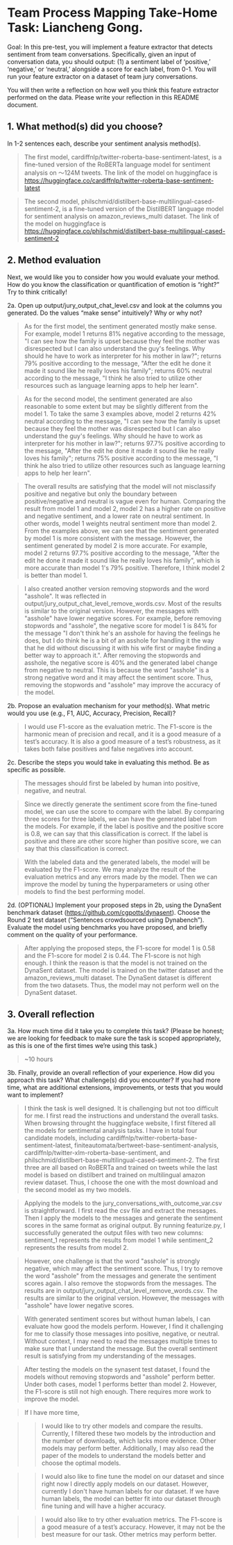 # Team Process Mapping Take-Home Task: Liancheng Gong.

Goal: In this pre-test, you will implement a feature extractor that detects sentiment from team conversations. Specifically, given an input of conversation data, you should output: (1) a sentiment label of ‘positive,’ ‘negative,’ or ‘neutral,’ alongside a score for each label, from 0-1. You will run your feature extractor on a dataset of team jury conversations.

You will then write a reflection on how well you think this feature extractor performed on the data. Please write your reflection in this README document.

## 1. What method(s) did you choose?
In 1-2 sentences each, describe your sentiment analysis method(s).

> The first model, cardiffnlp/twitter-roberta-base-sentiment-latest, is a fine-tuned version of the RoBERTa language model for sentiment analysis on ～124M tweets. The link of the model on huggingface is https://huggingface.co/cardiffnlp/twitter-roberta-base-sentiment-latest

> The second model, philschmid/distilbert-base-multilingual-cased-sentiment-2, is a fine-tuned version of the DistilBERT language model for sentiment analysis on amazon_reviews_multi dataset. The link of the model on huggingface is https://huggingface.co/philschmid/distilbert-base-multilingual-cased-sentiment-2

## 2. Method evaluation
Next, we would like you to consider how you would evaluate your method. How do you know the classification or quantification of emotion is “right?” Try to think critically!

2a. Open up output/jury_output_chat_level.csv and look at the columns you generated. Do the values “make sense” intuitively? Why or why not?

> As for the first model, the sentiment generated mostly make sense. For example, model 1 returns 81% negative according to the message, "I can see how the family is upset because they feel the mother was disrespected but I can also understand the guy's feelings. Why should he have to work as interpreter for his mother in law?"; returns 79% positive according to the message, "After the edit he done it made it sound like he really loves his family"; returns 60% neutral according to the message, "I think he also tried to utilize other resources such as language learning apps to help her learn".

> As for the second model, the sentiment generated are also reasonable to some extent but may be slightly different from the model 1. To take the same 3 examples above, model 2 returns 42% neutral according to the message, "I can see how the family is upset because they feel the mother was disrespected but I can also understand the guy's feelings. Why should he have to work as interpreter for his mother in law?"; returns 97.7% positive according to the message, "After the edit he done it made it sound like he really loves his family"; returns 75% positive according to the message, "I think he also tried to utilize other resources such as language learning apps to help her learn".

> The overall results are satisfying that the model will not misclassify positive and negative but only the boundary between positive/negative and neutral is vague even for human. Comparing the result from model 1 and model 2, model 2 has a higher rate on positive and negative sentiment, and a lower rate on neutral sentiment. In other words, model 1 weights neutral sentiment more than model 2.  From the examples above, we can see that the sentiment generated by model 1 is more consistent with the message. However, the sentiment generated by model 2 is more accurate. For example, model 2 returns 97.7% positive according to the message, "After the edit he done it made it sound like he really loves his family", which is more accurate than model 1's 79% positive. Therefore, I think model 2 is better than model 1.

> I also created another version removing stopwords and the word "asshole". It was reflected in output/jury_output_chat_level_remove_words.csv. Most of the results is similar to the original version. However, the messages with "asshole" have lower negative scores. For example, before removing stopwords and "asshole", the negative score for model 1 is 84% for the message "I don't think he's an asshole for having the feelings he does, but I do think he is a bit of an asshole for handling it the way that he did without discussing it with his wife first or maybe finding a better way to approach it.". After removing the stopwords and asshole, the negative score is 40% and the generated label change from negative to neutral. This is because the word "asshole" is a strong negative word and it may affect the sentiment score. Thus, removing the stopwords and "asshole" may improve the accuracy of the model.

2b. Propose an evaluation mechanism for your method(s). What metric would you use (e.g., F1, AUC, Accuracy, Precision, Recall)?

> I would use F1-score as the evaluation metric. The F1-score is the harmonic mean of precision and recall, and it is a good measure of a test’s accuracy. It is also a good measure of a test’s robustness, as it takes both false positives and false negatives into account.

2c. Describe the steps you would take in evaluating this method. Be as specific as possible.

> The messages should first be labeled by human into positive, negative, and neutral. 

> Since we directly generate the sentiment score from the fine-tuned model, we can use the score to compare with the label. By comparing three scores for three labels, we can have the generated label from the models. For example, if the label is positive and the positive score is 0.8, we can say that this classification is correct. If the label is positive and there are other score higher than positive score, we can say that this classification is correct. 

> With the labeled data and the generated labels, the model will be evaluated by the F1-score. We may analyze the result of the evaluation metrics and any errors made by the model. Then we can improve the model by tuning the hyperparameters or using other models to find the best performing model.

2d. (OPTIONAL) Implement your proposed steps in 2b, using the DynaSent benchmark dataset (https://github.com/cgpotts/dynasent). Choose the Round 2 test dataset (“Sentences crowdsourced using Dynabench”). Evaluate the model using benchmarks you have proposed, and briefly comment on the quality of your performance.

> After applying the proposed steps, the F1-score for model 1 is 0.58 and the F1-score for model 2 is 0.44. The F1-score is not high enough. I think the reason is that the model is not trained on the DynaSent dataset. The model is trained on the twitter dataset and the amazon_reviews_multi dataset. The DynaSent dataset is different from the two datasets. Thus, the model may not perform well on the DynaSent dataset.

## 3. Overall reflection
3a. How much time did it take you to complete this task? (Please be honest; we are looking for feedback to make sure the task is scoped appropriately, as this is one of the first times we’re using this task.)

> ~10 hours

3b. Finally, provide an overall reflection of your experience. How did you approach this task? What challenge(s) did you encounter? If you had more time, what are additional extensions, improvements, or tests that you would want to implement?

> I think the task is well designed. It is challenging but not too difficult for me. I first read the instructions and understand the overall tasks. When browsing throught the huggingface website, I first filtered all the models for sentimental analysis tasks. I have in total four candidate models, including cardiffnlp/twitter-roberta-base-sentiment-latest, finiteautomata/bertweet-base-sentiment-analysis, cardiffnlp/twitter-xlm-roberta-base-sentiment, and philschmid/distilbert-base-multilingual-cased-sentiment-2. The first three are all based on RoBERTa and trained on tweets while the last model is based on distilbert and trained on multilingual amazon review dataset. Thus, I choose the one with the most download and the second model as my two models.

> Applying the models to the jury_conversations_with_outcome_var.csv is straightforward. I first read the csv file and extract the messages. Then I apply the models to the messages and generate the sentiment scores in the same format as original output. By running featurize.py, I successfully generated the output files with two new columns: sentiment_1 represents the results from model 1 while sentiment_2 represents the results from model 2.

> However, one challenge is that the word "asshole" is strongly negative, which may affect the sentiment score. Thus, I try to remove the word "asshole" from the messages and generate the sentiment scores again. I also remove the stopwords from the messages. The results are in output/jury_output_chat_level_remove_words.csv. The results are similar to the original version. However, the messages with "asshole" have lower negative scores. 

> With generated sentiment scores but without human labels, I can evaluate how good the models perform. However, I find it challenging for me to classify those messages into positive, negative, or neutral. Without context, I may need to read the messages multiple times to make sure that I understand the message. But the overall sentiment result is satisfying from my understanding of the messages.

> After testing the models on the synasent test dataset, I found the models without removing stopwords and "asshole" perform better. Under both cases, model 1 performs better than model 2. However, the F1-score is still not high enough. There requires more work to improve the model.

> If I have more time, 

> > I would like to try other models and compare the results. Currently, I filtered these two models by the introduction and the number of downloads, which lacks more evidence. Other models may perform better. Additionally,  I may also read the paper of the models to understand the models better and choose the optimal models.

> > I would also like to fine tune the model on our dataset and since right now I directly apply models on our dataset. However, currently I don't have human labels for our dataset. If we have human labels, the model can better fit into our dataset through fine tuning and will have a higher accuracy.

> > I would also like to try other evaluation metrics. The F1-score is a good measure of a test’s accuracy. However, it may not be the best measure for our task. Other metrics may perform better.

